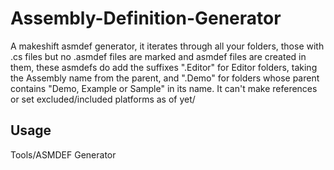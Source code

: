 # Assembly-Definition-Generator
 A makeshift asmdef generator, it iterates through all your folders, those with .cs files but no .asmdef files are marked and asmdef files are created in them, these asmdefs do add the suffixes ".Editor" for Editor folders, taking the Assembly name from the parent, and ".Demo" for folders whose parent contains "Demo, Example or Sample" in its name. It can't make references or set excluded/included platforms as of yet/
 
 ## Usage
Tools/ASMDEF Generator
